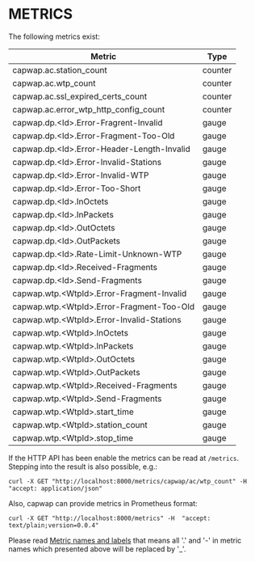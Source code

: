 METRICS
=======

The following metrics exist:

| Metric                                                               | Type      |
| -------------------------------------------------------------------- | --------- |
| capwap.ac.station\_count                                             | counter   |
| capwap.ac.wtp\_count                                                 | counter   |
| capwap.ac.ssl\_expired\_certs\_count                                 | counter   |
| capwap.ac.error\_wtp\_http\_config\_count                            | counter   |
| capwap.dp.\<Id\>.Error-Fragrent-Invalid                              | gauge     |
| capwap.dp.\<Id\>.Error-Fragment-Too-Old                              | gauge     |
| capwap.dp.\<Id\>.Error-Header-Length-Invalid                         | gauge     |
| capwap.dp.\<Id\>.Error-Invalid-Stations                              | gauge     |
| capwap.dp.\<Id\>.Error-Invalid-WTP                                   | gauge     |
| capwap.dp.\<Id\>.Error-Too-Short                                     | gauge     |
| capwap.dp.\<Id\>.InOctets                                            | gauge     |
| capwap.dp.\<Id\>.InPackets                                           | gauge     |
| capwap.dp.\<Id\>.OutOctets                                           | gauge     |
| capwap.dp.\<Id\>.OutPackets                                          | gauge     |
| capwap.dp.\<Id\>.Rate-Limit-Unknown-WTP                              | gauge     |
| capwap.dp.\<Id\>.Received-Fragments                                  | gauge     |
| capwap.dp.\<Id\>.Send-Fragments                                      | gauge     |
| capwap.wtp.\<WtpId\>.Error-Fragment-Invalid                          | gauge     |
| capwap.wtp.\<WtpId\>.Error-Fragment-Too-Old                          | gauge     |
| capwap.wtp.\<WtpId\>.Error-Invalid-Stations                          | gauge     |
| capwap.wtp.\<WtpId\>.InOctets                                        | gauge     |
| capwap.wtp.\<WtpId\>.InPackets                                       | gauge     |
| capwap.wtp.\<WtpId\>.OutOctets                                       | gauge     |
| capwap.wtp.\<WtpId\>.OutPackets                                      | gauge     |
| capwap.wtp.\<WtpId\>.Received-Fragments                              | gauge     |
| capwap.wtp.\<WtpId\>.Send-Fragments                                  | gauge     |
| capwap.wtp.\<WtpId\>.start\_time                                     | gauge     |
| capwap.wtp.\<WtpId\>.station\_count                                  | gauge     |
| capwap.wtp.\<WtpId\>.stop\_time                                      | gauge     |


If the HTTP API has been enable the metrics can be read at `/metrics`.
Stepping into the result is also possible, e.g.:

    curl -X GET "http://localhost:8000/metrics/capwap/ac/wtp_count" -H  "accept: application/json"

Also, capwap can provide metrics in Prometheus format:

    curl -X GET "http://localhost:8000/metrics" -H  "accept: text/plain;version=0.0.4"

Please read [Metric names and labels](https://prometheus.io/docs/concepts/data_model/#metric-names-and-labels)
that means all '.' and '-' in metric names which presented above will be replaced by '_'.
